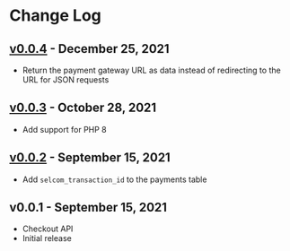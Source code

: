 # Change Log

## [v0.0.4](https://github.com/bryceandy/laravel-selcom/compare/v0.0.3...v0.0.4) - December 25, 2021
* Return the payment gateway URL as data instead of redirecting to the URL for JSON requests

## [v0.0.3](https://github.com/bryceandy/laravel-selcom/compare/v0.0.2...v0.0.3) - October 28, 2021
 * Add support for PHP 8

## [v0.0.2](https://github.com/bryceandy/laravel-selcom/compare/v0.0.1...v0.0.2) - September 15, 2021
 * Add `selcom_transaction_id` to the payments table

## v0.0.1 - September 15, 2021
 * Checkout API
 * Initial release